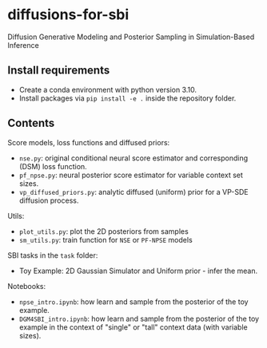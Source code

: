 # diffusions-for-sbi
Diffusion Generative Modeling and Posterior Sampling in Simulation-Based Inference

## Install requirements

- Create a conda environment with python version 3.10.
- Install packages via `pip install -e .` inside the repository folder.

## Contents

Score models, loss functions and diffused priors:
- `nse.py`: original conditional neural score estimator and corresponding (DSM) loss function.
- `pf_npse.py`: neural posterior score estimator for variable context set sizes.
- `vp_diffused_priors.py`: analytic diffused (uniform) prior for a VP-SDE diffusion process.

Utils:
- `plot_utils.py`: plot the 2D posteriors from samples
- `sm_utils.py`: train function for `NSE` or `PF-NPSE` models

SBI tasks in the `task` folder:
- Toy Example: 2D Gaussian Simulator and Uniform prior - infer the mean.

Notebooks:
- `npse_intro.ipynb`: how learn and sample from the posterior of the toy example.
- `DGM4SBI_intro.ipynb`: how learn and sample from the posterior of the toy example in the context of "single" or "tall" context data (with variable sizes).
